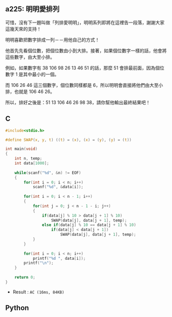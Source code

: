 ## a225: 明明愛排列
可惜，沒有下一題叫做「列排愛明明」，明明系列即將在這裡告一段落，謝謝大家這幾天來的支持！

明明喜歡把數字排成一列－－用他自己的方式！

他首先先看個位數，把個位數由小到大排。接著，如果個位數字一樣的話，他會將這些數字，由大至小排。

例如，如果數字有 38 106 98 26 13 46 51 的話，那麼 51 會排最前面，因為個位數字 1 是其中最小的一個。

而 106 26 46 這三個數字，個位數同樣都是 6，所以明明會直接將他們由大至小排，也就是 106 46 26。

所以，排好之後是：51 13 106 46 26 98 38，請你幫他輸出最終結果吧！

## C
```C
#include<stdio.h>

#define SWAP(x, y, t) ((t) = (x), (x) = (y), (y) = (t))

int main(void)
{
	int n, temp;
	int data[1000];
	
	while(scanf("%d", &n) != EOF)
	{
		for(int i = 0; i < n; i++)
			scanf("%d", &data[i]);
		
		for(int i = 0; i < n - 1; i++)
		{
			for(int j = 0; j < n - 1 - i; j++)
			{
				if(data[j] % 10 > data[j + 1] % 10)
					SWAP(data[j], data[j + 1], temp);
				else if(data[j] % 10 == data[j + 1] % 10)
					if(data[j] < data[j + 1])
						SWAP(data[j], data[j + 1], temp);
			}
		}
		
		for(int i = 0; i < n; i++)
			printf("%d ", data[i]);
		printf("\n");
	}
	
	return 0;
}
```
 * Result : `AC (16ms, 84KB)`

## Python
